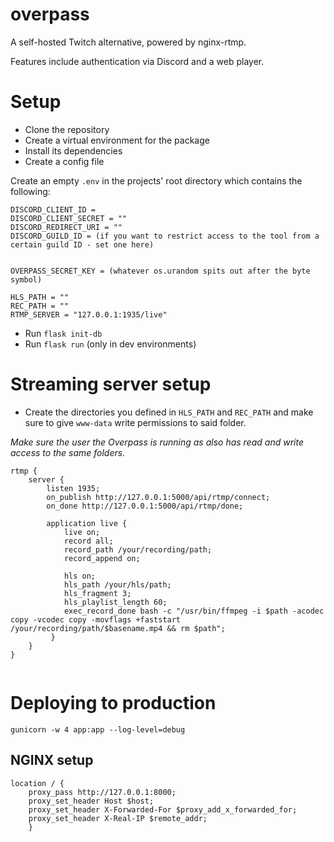 # overpass
A self-hosted Twitch alternative, powered by nginx-rtmp.

Features include authentication via Discord and a web player.

# Setup

- Clone the repository
- Create a virtual environment for the package
- Install its dependencies
- Create a config file

Create an empty `.env` in the projects' root directory which contains the following:

```
DISCORD_CLIENT_ID =
DISCORD_CLIENT_SECRET = ""
DISCORD_REDIRECT_URI = ""
DISCORD_GUILD_ID = (if you want to restrict access to the tool from a certain guild ID - set one here)


OVERPASS_SECRET_KEY = (whatever os.urandom spits out after the byte symbol)

HLS_PATH = ""
REC_PATH = ""
RTMP_SERVER = "127.0.0.1:1935/live"
```
- Run `flask init-db`
- Run `flask run` (only in dev environments)

# Streaming server setup

- Create the directories you defined in `HLS_PATH` and `REC_PATH` and make sure to give `www-data` write permissions to said folder.

*Make sure the user the Overpass is running as also has read and write access to the same folders.*

```
rtmp {
    server {
        listen 1935;
        on_publish http://127.0.0.1:5000/api/rtmp/connect;
        on_done http://127.0.0.1:5000/api/rtmp/done;

        application live {
            live on;
            record all;
            record_path /your/recording/path;
            record_append on;

            hls on;
            hls_path /your/hls/path;
            hls_fragment 3;
            hls_playlist_length 60;
            exec_record_done bash -c "/usr/bin/ffmpeg -i $path -acodec copy -vcodec copy -movflags +faststart /your/recording/path/$basename.mp4 && rm $path";
         }
    }
}


```

# Deploying to production

`gunicorn -w 4 app:app --log-level=debug`

## NGINX setup
```
location / {
    proxy_pass http://127.0.0.1:8000;
    proxy_set_header Host $host;
    proxy_set_header X-Forwarded-For $proxy_add_x_forwarded_for;
    proxy_set_header X-Real-IP $remote_addr;
    }
```